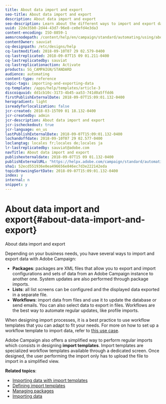 ```yaml
---
title: About data import and export
seo-title: About data import and export
description: About data import and export
seo-description: Learn about the different ways to import and export data with Adobe Campaign.
uuid: 22de35b0-2d44-43d7-96e8-ce0efd4e3da3
content-encoding: ISO-8859-1
aemsrcnodepath: /content/help/en/campaign/standard/automating/using/about-data-import-and-export
contentOwner: sauviat
cq-designpath: /etc/designs/help
cq-lastmodified: 2018-09-10T07 29 02.579-0400
cq-lastreplicated: 2018-09-07T15 09 01.211-0400
cq-lastreplicatedby: sauviat
cq-lastreplicationaction: Activate
products: SG_CAMPAIGN/STANDARD
audience: automating
content-type: reference
topic-tags: importing-and-exporting-data
cq-template: /apps/help/templates/article-3
discoiquuid: dd1cb10c-3173-4b45-aa53-741d0a5ffdd6
firstPublishExternalDate: 2018-09-07T15:09:01.132-0400
herogradient: light
isreadyforlocalization: false
jcr-created: 2018-03-15T09 01 18.132-0400
jcr-createdby: admin
jcr-description: About data import and export
jcr-ischeckedout: true
jcr-language: en_us
lastPublishExternalDate: 2018-09-07T15:09:01.132-0400
lochandoffdate: 2018-09-10T07 29 02.577-0400
loclangtag: locales fr;locales de;locales ja
lr-lastreplicatedby: sauviat@adobe.com
navTitle: About data import and export
publishexternaldate: 2018-09-07T15 09 01.132-0400
publishExternalURL: "https://helpx.adobe.com/campaign/standard/automating/using/about-data-import-and-export.html"
sha1: 52ecd551936e0ea496656e846ec7d3e222142eda
topicBrowsingSortDate: 2018-09-07T15:09:01.132-0400
index: y
internal: n
snippet: y
---
```


# About data import and export{#about-data-import-and-export}

About data import and export

Depending on your business needs, you have several ways to import and export data with Adobe Campaign:

* **Packages**: packages are XML files that allow you to export and import configurations and sets of data from an Adobe Campaign instance to another one. System updates are also performed through package imports.
* **Lists**: all list screens can be configured and the displayed data exported in a separate file.
* **Workflows**: import data from files and use it to update the database or send emails. You can also select data to export in files. Workflows are the best way to automate regular updates, like profile imports.

When designing import processes, it is a best practice to use workflow templates that you can adapt to fit your needs. For more on how to set up a workflow template to import data, refer to [this use case](../../automating/using/importing-data.md#example--import-workflow-template).

Adobe Campaign also offers a simplified way to perform regular imports which consists in designing **import templates**. Import templates are specialized workflow templates available through a dedicated screen. Once designed, the user performing the import only has to upload the file to import in a simplified view.

**Related topics**:

* [Importing data with import templates](../../automating/using/importing-data-with-import-templates.md)
* [Defining import templates](../../automating/using/defining-import-templates.md)
* [Managing packages](../../automating/using/managing-packages.md)
* [Importing data](../../automating/using/importing-data.md)

